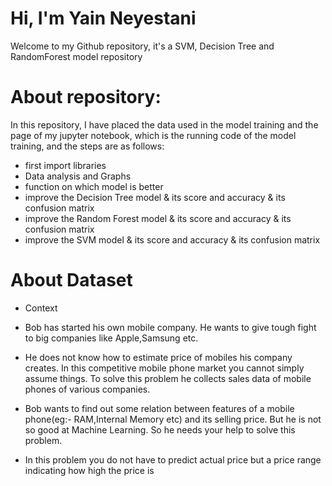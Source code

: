 # Hi, I'm Yain Neyestani
Welcome to my Github repository, it's a SVM, Decision Tree and RandomForest model repository

# About repository:
In this repository, I have placed the data used in the model training and the page of my jupyter notebook, which is the running code of the model training, and the steps are as follows:
- first import libraries
- Data analysis and Graphs
- function on which model is better
- improve the Decision Tree model & its score and accuracy & its confusion matrix
- improve the Random Forest model & its score and accuracy & its confusion matrix
- improve the SVM model & its score and accuracy & its confusion matrix

# About Dataset
- Context
- Bob has started his own mobile company. He wants to give tough fight to big companies like Apple,Samsung etc.

- He does not know how to estimate price of mobiles his company creates. In this competitive mobile phone market you cannot simply assume things. To solve this problem he collects sales data of mobile phones of various companies.

- Bob wants to find out some relation between features of a mobile phone(eg:- RAM,Internal Memory etc) and its selling price. But he is not so good at Machine Learning. So he needs your help to solve this problem.

- In this problem you do not have to predict actual price but a price range indicating how high the price is
